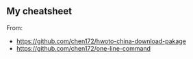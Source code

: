 ## My cheatsheet
From:
* https://github.com/chen172/hwoto-china-download-pakage 
* https://github.com/chen172/one-line-command
